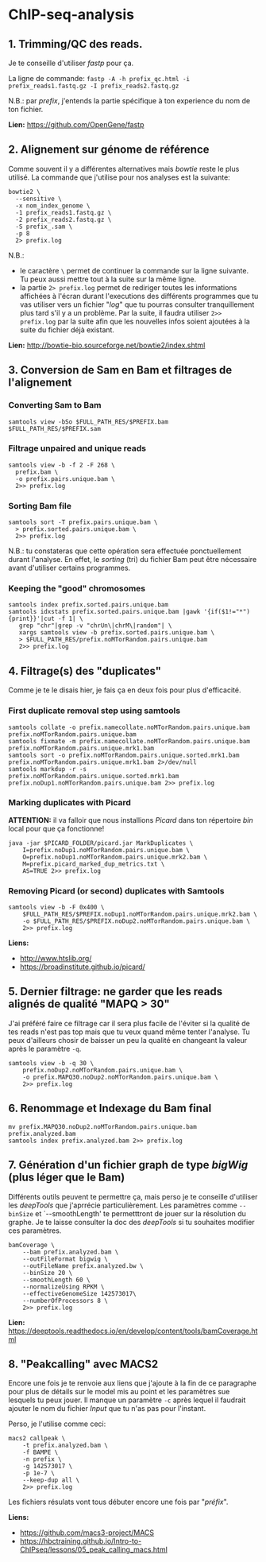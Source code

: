 # ChIP-seq-analysis

## 1. Trimming/QC des reads.

Je te conseille d'utiliser *fastp* pour ça.

La ligne de commande:
`fastp -A -h prefix_qc.html -i prefix_reads1.fastq.gz -I prefix_reads2.fastq.gz`

N.B.: par *prefix*, j'entends la partie spécifique à ton experience du nom de ton fichier. 

**Lien:** https://github.com/OpenGene/fastp

## 2. Alignement sur génome de référence

Comme souvent il y a différentes alternatives mais *bowtie* reste le plus utilisé.
La commande que j'utilise pour nos analyses est la suivante:

```
bowtie2 \
  --sensitive \
  -x nom_index_genome \
  -1 prefix_reads1.fastq.gz \
  -2 prefix_reads2.fastq.gz \
  -S prefix_.sam \
  -p 8
  2> prefix.log
```

N.B.:
- le caractère `\` permet de continuer la commande sur la ligne suivante. Tu peux aussi mettre tout à la suite sur la même ligne.
- la partie `2> prefix.log` permet de rediriger toutes les informations affichées à l'écran durant l'executions des différents programmes que tu vas utiliser vers un fichier "*log*" que tu pourras consulter tranquillement plus tard s'il y a un problème. Par la suite, il faudra utiliser `2>> prefix.log` par la suite afin que les nouvelles infos soient ajoutées à la suite du fichier déjà existant.

**Lien:** http://bowtie-bio.sourceforge.net/bowtie2/index.shtml

## 3. Conversion de Sam en Bam et filtrages de l'alignement

### Converting Sam to Bam

`samtools view -bSo $FULL_PATH_RES/$PREFIX.bam $FULL_PATH_RES/$PREFIX.sam`

### Filtrage unpaired and unique reads

```
samtools view -b -f 2 -F 268 \
  prefix.bam \
  -o prefix.pairs.unique.bam \
  2>> prefix.log
```

### Sorting Bam file

```
samtools sort -T prefix.pairs.unique.bam \
  > prefix.sorted.pairs.unique.bam \
  2>> prefix.log
```

N.B.: tu constateras que cette opération sera effectuée ponctuellement durant l'analyse. En effet, le *sorting* (tri) du fichier Bam peut être nécessaire avant d'utiliser certains programmes.

### Keeping the "good" chromosomes

```
samtools index prefix.sorted.pairs.unique.bam
samtools idxstats prefix.sorted.pairs.unique.bam |gawk '{if($1!="*"){print}}'|cut -f 1| \
   grep "chr"|grep -v "chrUn\|chrM\|random"| \
   xargs samtools view -b prefix.sorted.pairs.unique.bam \
   > $FULL_PATH_RES/prefix.noMTorRandom.pairs.unique.bam
   2>> prefix.log
```

## 4. Filtrage(s) des "duplicates"

Comme je te le disais hier, je fais ça en deux fois pour plus d'efficacité.

### First duplicate removal step using samtools

```
samtools collate -o prefix.namecollate.noMTorRandom.pairs.unique.bam prefix.noMTorRandom.pairs.unique.bam
samtools fixmate -m prefix.namecollate.noMTorRandom.pairs.unique.bam prefix.noMTorRandom.pairs.unique.mrk1.bam
samtools sort -o prefix.noMTorRandom.pairs.unique.sorted.mrk1.bam prefix.noMTorRandom.pairs.unique.mrk1.bam 2>/dev/null
samtools markdup -r -s prefix.noMTorRandom.pairs.unique.sorted.mrk1.bam prefix.noDup1.noMTorRandom.pairs.unique.bam 2>> prefix.log
```

### Marking duplicates with Picard

**ATTENTION:** il va falloir que nous installions *Picard* dans ton répertoire *bin* local pour que ça fonctionne!

```
java -jar $PICARD_FOLDER/picard.jar MarkDuplicates \
	I=prefix.noDup1.noMTorRandom.pairs.unique.bam \
	O=prefix.noDup1.noMTorRandom.pairs.unique.mrk2.bam \
	M=prefix.picard_marked_dup_metrics.txt \
	AS=TRUE 2>> prefix.log
```

### Removing Picard (or second) duplicates with Samtools

```
samtools view -b -F 0x400 \
	$FULL_PATH_RES/$PREFIX.noDup1.noMTorRandom.pairs.unique.mrk2.bam \
	-o $FULL_PATH_RES/$PREFIX.noDup2.noMTorRandom.pairs.unique.bam \
	2>> prefix.log
```

**Liens:**
- http://www.htslib.org/
- https://broadinstitute.github.io/picard/

## 5. Dernier filtrage: ne garder que les reads alignés de qualité "MAPQ > 30"

J'ai préféré faire ce filtrage car il sera plus facile de l'éviter si la qualité de tes reads n'est pas top mais que tu veux quand même tenter l'analyse.
Tu peux d'ailleurs chosir de baisser un peu la qualité en changeant la valeur après le paramètre `-q`.

```
samtools view -b -q 30 \
	prefix.noDup2.noMTorRandom.pairs.unique.bam \
	-o prefix.MAPQ30.noDup2.noMTorRandom.pairs.unique.bam \
	2>> prefix.log
```

## 6. Renommage et Indexage du Bam final
 
```
mv prefix.MAPQ30.noDup2.noMTorRandom.pairs.unique.bam prefix.analyzed.bam
samtools index prefix.analyzed.bam 2>> prefix.log
```

## 7. Génération d'un fichier graph de type *bigWig* (plus léger que le Bam)

Différents outils peuvent te permettre ça, mais perso je te conseille d'utiliser les *deepTools* que j'aprrécie particulièrement.
Les paramètres comme `--binSize` et `--smoothLength' te permetttront de jouer sur la résolution du graphe. Je te laisse consulter la doc des *deepTools* si tu souhaites modifier ces paramètres.

```
bamCoverage \
	--bam prefix.analyzed.bam \
	--outFileFormat bigwig \
	--outFileName prefix.analyzed.bw \
	--binSize 20 \
	--smoothLength 60 \
	--normalizeUsing RPKM \
	--effectiveGenomeSize 142573017\
	--numberOfProcessors 8 \
	2>> prefix.log
```

**Lien:** https://deeptools.readthedocs.io/en/develop/content/tools/bamCoverage.html

## 8. "Peakcalling" avec MACS2

Encore une fois je te renvoie aux liens que j'ajoute à la fin de ce paragraphe pour plus de détails sur le model mis au point et les paramètres sue lesquels tu peux jouer. Il manque un paramètre `-c` après lequel il faudrait ajouter le nom du fichier *Input* que tu n'as pas pour l'instant.

Perso, je l'utilise comme ceci:

```
macs2 callpeak \
	-t prefix.analyzed.bam \
	-f BAMPE \
	-n prefix \
	-g 142573017 \
	-p 1e-7 \
	--keep-dup all \
	2>> prefix.log
```

Les fichiers résulats vont tous débuter encore une fois par "*préfix*".

**Liens:**
- https://github.com/macs3-project/MACS
- https://hbctraining.github.io/Intro-to-ChIPseq/lessons/05_peak_calling_macs.html
